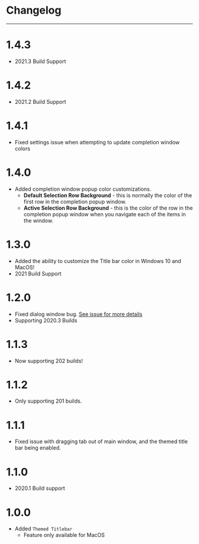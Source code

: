 # Changelog

---

# 1.4.3

- 2021.3 Build Support

# 1.4.2

- 2021.2 Build Support

# 1.4.1

- Fixed settings issue when attempting to update completion window colors

# 1.4.0

- Added completion window popup color customizations.
  - **Default Selection Row Background** - this is normally the color of the first row in the completion popup window.
  - **Active Selection Row Background** - this is the color of the row in the completion popup window when you navigate each of the items in the window.

# 1.3.0

- Added the ability to customize the Title bar color in Windows 10 and MacOS!
- 2021 Build Support

# 1.2.0

- Fixed dialog window bug. [See issue for more details](https://github.com/Unthrottled/themed-components/issues/8)
- Supporting 2020.3 Builds

# 1.1.3

- Now supporting 202 builds!

# 1.1.2

- Only supporting 201 builds.

# 1.1.1

- Fixed issue with dragging tab out of main window, and the themed title bar being enabled.

# 1.1.0

- 2020.1 Build support

# 1.0.0

- Added `Themed Titlebar`   
    - Feature only available for MacOS 
